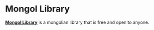# Mongol Library

**[Mongol Library](http://mongollibrary.github.io/)** is a mongolian library that is free and open to anyone.